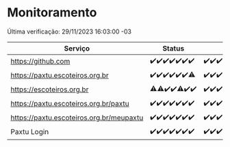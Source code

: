 # Monitoramento

Última verificação: 29/11/2023 16:03:00 -03

|Serviço|Status|Últimas 24h|
|---|---|---|
|https://github.com|<span title="2023-11-22: OK=23">✔️</span><span title="2023-11-23: OK=24">✔️</span><span title="2023-11-24: OK=24">✔️</span><span title="2023-11-25: OK=24">✔️</span><span title="2023-11-26: OK=24">✔️</span><span title="2023-11-27: OK=24">✔️</span><span title="2023-11-28: OK=19">✔️</span>|<span title="28/11/2023 16:03:00 -03 : 200">✔️</span><span title="28/11/2023 17:06:00 -03 : 200">✔️</span><span title="28/11/2023 18:04:00 -03 : 200">✔️</span><span title="28/11/2023 19:04:00 -03 : 200">✔️</span><span title="28/11/2023 20:06:00 -03 : 200">✔️</span><span title="28/11/2023 21:31:00 -03 : 200">✔️</span><span title="28/11/2023 22:47:00 -03 : 200">✔️</span><span title="28/11/2023 23:20:00 -03 : 200">✔️</span><span title="29/11/2023 00:07:00 -03 : 200">✔️</span><span title="29/11/2023 01:07:00 -03 : 200">✔️</span><span title="29/11/2023 02:06:00 -03 : 200">✔️</span><span title="29/11/2023 03:08:00 -03 : 200">✔️</span><span title="29/11/2023 04:06:00 -03 : 200">✔️</span><span title="29/11/2023 05:09:00 -03 : 200">✔️</span><span title="29/11/2023 06:06:00 -03 : 200">✔️</span><span title="29/11/2023 07:07:00 -03 : 200">✔️</span><span title="29/11/2023 08:04:00 -03 : 200">✔️</span><span title="29/11/2023 09:12:00 -03 : 200">✔️</span><span title="29/11/2023 10:09:00 -03 : 200">✔️</span><span title="29/11/2023 11:05:00 -03 : 200">✔️</span><span title="29/11/2023 12:06:00 -03 : 200">✔️</span><span title="29/11/2023 13:08:00 -03 : 200">✔️</span><span title="29/11/2023 14:04:00 -03 : 200">✔️</span><span title="29/11/2023 15:08:00 -03 : 200">✔️</span><span title="29/11/2023 16:03:00 -03 : 200">✔️</span>|
|https://paxtu.escoteiros.org.br|<span title="2023-11-22: OK=23">✔️</span><span title="2023-11-23: OK=24">✔️</span><span title="2023-11-24: OK=24">✔️</span><span title="2023-11-25: OK=24">✔️</span><span title="2023-11-26: OK=24">✔️</span><span title="2023-11-27: OK=24">✔️</span><span title="2023-11-28: OK=18, Falhas=1">⚠️</span>|<span title="28/11/2023 16:03:00 -03 : 200">✔️</span><span title="28/11/2023 17:06:00 -03 : 200">✔️</span><span title="28/11/2023 18:04:00 -03 : 200">✔️</span><span title="28/11/2023 19:04:00 -03 : 200">✔️</span><span title="28/11/2023 20:06:00 -03 : 200">✔️</span><span title="28/11/2023 21:31:00 -03 : 200">✔️</span><span title="28/11/2023 22:47:00 -03 : 200">✔️</span><span title="28/11/2023 23:20:00 -03 : 200">✔️</span><span title="29/11/2023 00:07:00 -03 : 200">✔️</span><span title="29/11/2023 01:07:00 -03 : 200">✔️</span><span title="29/11/2023 02:06:00 -03 : 200">✔️</span><span title="29/11/2023 03:08:00 -03 : 200">✔️</span><span title="29/11/2023 04:06:00 -03 : 200">✔️</span><span title="29/11/2023 05:09:00 -03 : 200">✔️</span><span title="29/11/2023 06:06:00 -03 : 200">✔️</span><span title="29/11/2023 07:07:00 -03 : 200">✔️</span><span title="29/11/2023 08:04:00 -03 : 200">✔️</span><span title="29/11/2023 09:12:00 -03 : 200">✔️</span><span title="29/11/2023 10:09:00 -03 : 200">✔️</span><span title="29/11/2023 11:05:00 -03 : 200">✔️</span><span title="29/11/2023 12:06:00 -03 : 200">✔️</span><span title="29/11/2023 13:08:00 -03 : 200">✔️</span><span title="29/11/2023 14:04:00 -03 : 200">✔️</span><span title="29/11/2023 15:08:00 -03 : 200">✔️</span><span title="29/11/2023 16:03:00 -03 : 200">✔️</span>|
|https://escoteiros.org.br|<span title="2023-11-22: OK=22, Falhas=1">⚠️</span><span title="2023-11-23: OK=23, Falhas=1">⚠️</span><span title="2023-11-24: OK=24">✔️</span><span title="2023-11-25: OK=24">✔️</span><span title="2023-11-26: OK=23, Falhas=1">⚠️</span><span title="2023-11-27: OK=24">✔️</span><span title="2023-11-28: OK=19">✔️</span>|<span title="28/11/2023 16:03:00 -03 : 200">✔️</span><span title="28/11/2023 17:06:00 -03 : 200">✔️</span><span title="28/11/2023 18:04:00 -03 : 200">✔️</span><span title="28/11/2023 19:04:00 -03 : 200">✔️</span><span title="28/11/2023 20:06:00 -03 : 200">✔️</span><span title="28/11/2023 21:31:00 -03 : 200">✔️</span><span title="28/11/2023 22:47:00 -03 : 200">✔️</span><span title="28/11/2023 23:20:00 -03 : 200">✔️</span><span title="29/11/2023 00:07:00 -03 : 200">✔️</span><span title="29/11/2023 01:07:00 -03 : 200">✔️</span><span title="29/11/2023 02:06:00 -03 : 200">✔️</span><span title="29/11/2023 03:08:00 -03 : 200">✔️</span><span title="29/11/2023 04:06:00 -03 : 200">✔️</span><span title="29/11/2023 05:09:00 -03 : 200">✔️</span><span title="29/11/2023 06:06:00 -03 : 200">✔️</span><span title="29/11/2023 07:07:00 -03 : 200">✔️</span><span title="29/11/2023 08:04:00 -03 : 200">✔️</span><span title="29/11/2023 09:12:00 -03 : 200">✔️</span><span title="29/11/2023 10:09:00 -03 : 200">✔️</span><span title="29/11/2023 11:05:00 -03 : 200">✔️</span><span title="29/11/2023 12:06:00 -03 : 200">✔️</span><span title="29/11/2023 13:08:00 -03 : 200">✔️</span><span title="29/11/2023 14:04:00 -03 : 200">✔️</span><span title="29/11/2023 15:08:00 -03 : 200">✔️</span><span title="29/11/2023 16:03:00 -03 : 200">✔️</span>|
|https://paxtu.escoteiros.org.br/paxtu|<span title="2023-11-22: OK=23">✔️</span><span title="2023-11-23: OK=24">✔️</span><span title="2023-11-24: OK=24">✔️</span><span title="2023-11-25: OK=24">✔️</span><span title="2023-11-26: OK=24">✔️</span><span title="2023-11-27: OK=24">✔️</span><span title="2023-11-28: OK=19">✔️</span>|<span title="28/11/2023 16:03:00 -03 : 200">✔️</span><span title="28/11/2023 17:06:00 -03 : 200">✔️</span><span title="28/11/2023 18:04:00 -03 : 200">✔️</span><span title="28/11/2023 19:04:00 -03 : 200">✔️</span><span title="28/11/2023 20:06:00 -03 : 200">✔️</span><span title="28/11/2023 21:31:00 -03 : 200">✔️</span><span title="28/11/2023 22:47:00 -03 : 200">✔️</span><span title="28/11/2023 23:20:00 -03 : 200">✔️</span><span title="29/11/2023 00:07:00 -03 : 200">✔️</span><span title="29/11/2023 01:07:00 -03 : 200">✔️</span><span title="29/11/2023 02:06:00 -03 : 200">✔️</span><span title="29/11/2023 03:08:00 -03 : 200">✔️</span><span title="29/11/2023 04:06:00 -03 : 200">✔️</span><span title="29/11/2023 05:09:00 -03 : 200">✔️</span><span title="29/11/2023 06:06:00 -03 : 200">✔️</span><span title="29/11/2023 07:07:00 -03 : 200">✔️</span><span title="29/11/2023 08:04:00 -03 : 200">✔️</span><span title="29/11/2023 09:12:00 -03 : 200">✔️</span><span title="29/11/2023 10:09:00 -03 : 200">✔️</span><span title="29/11/2023 11:05:00 -03 : 200">✔️</span><span title="29/11/2023 12:06:00 -03 : 200">✔️</span><span title="29/11/2023 13:08:00 -03 : 200">✔️</span><span title="29/11/2023 14:04:00 -03 : 200">✔️</span><span title="29/11/2023 15:08:00 -03 : 200">✔️</span><span title="29/11/2023 16:03:00 -03 : 200">✔️</span>|
|https://paxtu.escoteiros.org.br/meupaxtu|<span title="2023-11-22: OK=23">✔️</span><span title="2023-11-23: OK=24">✔️</span><span title="2023-11-24: OK=24">✔️</span><span title="2023-11-25: OK=24">✔️</span><span title="2023-11-26: OK=24">✔️</span><span title="2023-11-27: OK=24">✔️</span><span title="2023-11-28: OK=19">✔️</span>|<span title="28/11/2023 16:03:00 -03 : 200">✔️</span><span title="28/11/2023 17:06:00 -03 : 200">✔️</span><span title="28/11/2023 18:04:00 -03 : 200">✔️</span><span title="28/11/2023 19:04:00 -03 : 200">✔️</span><span title="28/11/2023 20:06:00 -03 : 200">✔️</span><span title="28/11/2023 21:31:00 -03 : 200">✔️</span><span title="28/11/2023 22:47:00 -03 : 200">✔️</span><span title="28/11/2023 23:20:00 -03 : 200">✔️</span><span title="29/11/2023 00:07:00 -03 : 200">✔️</span><span title="29/11/2023 01:07:00 -03 : 200">✔️</span><span title="29/11/2023 02:06:00 -03 : 200">✔️</span><span title="29/11/2023 03:08:00 -03 : 200">✔️</span><span title="29/11/2023 04:06:00 -03 : 200">✔️</span><span title="29/11/2023 05:09:00 -03 : 200">✔️</span><span title="29/11/2023 06:06:00 -03 : 200">✔️</span><span title="29/11/2023 07:07:00 -03 : 200">✔️</span><span title="29/11/2023 08:04:00 -03 : 200">✔️</span><span title="29/11/2023 09:12:00 -03 : 200">✔️</span><span title="29/11/2023 10:09:00 -03 : 200">✔️</span><span title="29/11/2023 11:05:00 -03 : 200">✔️</span><span title="29/11/2023 12:06:00 -03 : 200">✔️</span><span title="29/11/2023 13:08:00 -03 : 200">✔️</span><span title="29/11/2023 14:04:00 -03 : 200">✔️</span><span title="29/11/2023 15:08:00 -03 : 200">✔️</span><span title="29/11/2023 16:03:00 -03 : 200">✔️</span>|
|Paxtu Login|<span title="2023-11-22: OK=23">✔️</span><span title="2023-11-23: OK=24">✔️</span><span title="2023-11-24: OK=24">✔️</span><span title="2023-11-25: OK=24">✔️</span><span title="2023-11-26: OK=24">✔️</span><span title="2023-11-27: OK=24">✔️</span><span title="2023-11-28: OK=19">✔️</span>|<span title="28/11/2023 16:03:00 -03 : 200">✔️</span><span title="28/11/2023 17:06:00 -03 : 200">✔️</span><span title="28/11/2023 18:04:00 -03 : 200">✔️</span><span title="28/11/2023 19:04:00 -03 : 200">✔️</span><span title="28/11/2023 20:06:00 -03 : 200">✔️</span><span title="28/11/2023 21:31:00 -03 : 200">✔️</span><span title="28/11/2023 22:47:00 -03 : 200">✔️</span><span title="28/11/2023 23:20:00 -03 : 200">✔️</span><span title="29/11/2023 00:07:00 -03 : 200">✔️</span><span title="29/11/2023 01:07:00 -03 : 200">✔️</span><span title="29/11/2023 02:06:00 -03 : 200">✔️</span><span title="29/11/2023 03:08:00 -03 : 200">✔️</span><span title="29/11/2023 04:06:00 -03 : 200">✔️</span><span title="29/11/2023 05:09:00 -03 : 200">✔️</span><span title="29/11/2023 06:06:00 -03 : 200">✔️</span><span title="29/11/2023 07:07:00 -03 : 200">✔️</span><span title="29/11/2023 08:04:00 -03 : 200">✔️</span><span title="29/11/2023 09:12:00 -03 : 200">✔️</span><span title="29/11/2023 10:09:00 -03 : 200">✔️</span><span title="29/11/2023 11:05:00 -03 : 200">✔️</span><span title="29/11/2023 12:06:00 -03 : 200">✔️</span><span title="29/11/2023 13:08:00 -03 : 200">✔️</span><span title="29/11/2023 14:04:00 -03 : 200">✔️</span><span title="29/11/2023 15:08:00 -03 : 200">✔️</span><span title="29/11/2023 16:03:00 -03 : 200">✔️</span>|
